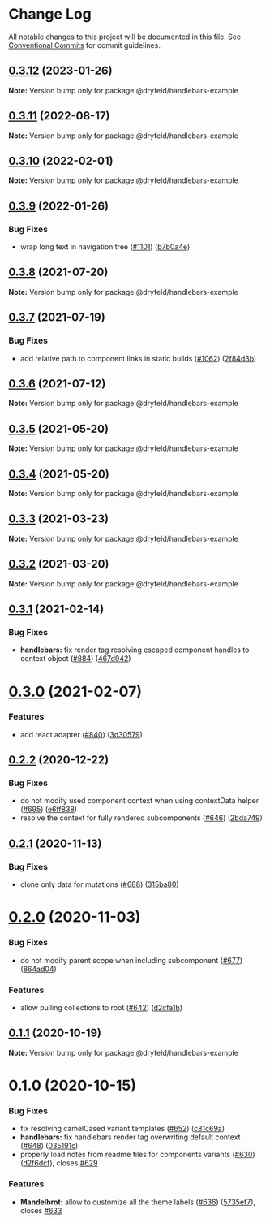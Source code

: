 # Change Log

All notable changes to this project will be documented in this file.
See [Conventional Commits](https://conventionalcommits.org) for commit guidelines.

## [0.3.12](https://github.com/frctl/fractal/compare/@dryfeld/handlebars-example@0.3.11...@dryfeld/handlebars-example@0.3.12) (2023-01-26)

**Note:** Version bump only for package @dryfeld/handlebars-example





## [0.3.11](https://github.com/frctl/fractal/compare/@dryfeld/handlebars-example@0.3.10...@dryfeld/handlebars-example@0.3.11) (2022-08-17)

**Note:** Version bump only for package @dryfeld/handlebars-example





## [0.3.10](https://github.com/frctl/fractal/compare/@dryfeld/handlebars-example@0.3.9...@dryfeld/handlebars-example@0.3.10) (2022-02-01)

**Note:** Version bump only for package @dryfeld/handlebars-example





## [0.3.9](https://github.com/frctl/fractal/compare/@dryfeld/handlebars-example@0.3.8...@dryfeld/handlebars-example@0.3.9) (2022-01-26)


### Bug Fixes

* wrap long text in navigation tree ([#1101](https://github.com/frctl/fractal/issues/1101)) ([b7b0a4e](https://github.com/frctl/fractal/commit/b7b0a4eff65a1bc601391cb483af38ea87109eb9))





## [0.3.8](https://github.com/frctl/fractal/compare/@dryfeld/handlebars-example@0.3.7...@dryfeld/handlebars-example@0.3.8) (2021-07-20)

**Note:** Version bump only for package @dryfeld/handlebars-example





## [0.3.7](https://github.com/frctl/fractal/compare/@dryfeld/handlebars-example@0.3.6...@dryfeld/handlebars-example@0.3.7) (2021-07-19)


### Bug Fixes

* add relative path to component links in static builds ([#1062](https://github.com/frctl/fractal/issues/1062)) ([2f84d3b](https://github.com/frctl/fractal/commit/2f84d3b84498c238d28c2ca1021daf89aff879be))





## [0.3.6](https://github.com/frctl/fractal/compare/@dryfeld/handlebars-example@0.3.5...@dryfeld/handlebars-example@0.3.6) (2021-07-12)

**Note:** Version bump only for package @dryfeld/handlebars-example





## [0.3.5](https://github.com/frctl/fractal/compare/@dryfeld/handlebars-example@0.3.4...@dryfeld/handlebars-example@0.3.5) (2021-05-20)

**Note:** Version bump only for package @dryfeld/handlebars-example





## [0.3.4](https://github.com/frctl/fractal/compare/@dryfeld/handlebars-example@0.3.3...@dryfeld/handlebars-example@0.3.4) (2021-05-20)

**Note:** Version bump only for package @dryfeld/handlebars-example





## [0.3.3](https://github.com/frctl/fractal/compare/@dryfeld/handlebars-example@0.3.2...@dryfeld/handlebars-example@0.3.3) (2021-03-23)

**Note:** Version bump only for package @dryfeld/handlebars-example





## [0.3.2](https://github.com/frctl/fractal/compare/@dryfeld/handlebars-example@0.3.1...@dryfeld/handlebars-example@0.3.2) (2021-03-20)

**Note:** Version bump only for package @dryfeld/handlebars-example





## [0.3.1](https://github.com/frctl/fractal/compare/@dryfeld/handlebars-example@0.3.0...@dryfeld/handlebars-example@0.3.1) (2021-02-14)


### Bug Fixes

* **handlebars:** fix render tag resolving escaped component handles to context object ([#884](https://github.com/frctl/fractal/issues/884)) ([467d942](https://github.com/frctl/fractal/commit/467d942f089d81b955e4ce514d3c69bd1ce9c177))





# [0.3.0](https://github.com/frctl/fractal/compare/@dryfeld/handlebars-example@0.2.2...@dryfeld/handlebars-example@0.3.0) (2021-02-07)


### Features

* add react adapter ([#840](https://github.com/frctl/fractal/issues/840)) ([3d30579](https://github.com/frctl/fractal/commit/3d30579c99c14872420d43d834f04bcb7f36fb94))





## [0.2.2](https://github.com/frctl/fractal/compare/@dryfeld/handlebars-example@0.2.1...@dryfeld/handlebars-example@0.2.2) (2020-12-22)


### Bug Fixes

* do not modify used component context when using contextData helper ([#695](https://github.com/frctl/fractal/issues/695)) ([e6ff838](https://github.com/frctl/fractal/commit/e6ff8383b4ebc2b93d70a8a176c30c49d3581139))
* resolve the context for fully rendered subcomponents ([#646](https://github.com/frctl/fractal/issues/646)) ([2bda749](https://github.com/frctl/fractal/commit/2bda749f003b29ee9f24021db639602aae1868df))





## [0.2.1](https://github.com/frctl/fractal/compare/@dryfeld/handlebars-example@0.2.0...@dryfeld/handlebars-example@0.2.1) (2020-11-13)


### Bug Fixes

* clone only data for mutations ([#688](https://github.com/frctl/fractal/issues/688)) ([315ba80](https://github.com/frctl/fractal/commit/315ba8010ed33a7e3314376c108b39f68c7d4435))





# [0.2.0](https://github.com/frctl/fractal/compare/@dryfeld/handlebars-example@0.1.1...@dryfeld/handlebars-example@0.2.0) (2020-11-03)


### Bug Fixes

* do not modify parent scope when including subcomponent ([#677](https://github.com/frctl/fractal/issues/677)) ([864ad04](https://github.com/frctl/fractal/commit/864ad04faf3dfa4d2397091d991d2edb6e20d52f))


### Features

* allow pulling collections to root ([#642](https://github.com/frctl/fractal/issues/642)) ([d2cfa1b](https://github.com/frctl/fractal/commit/d2cfa1b6a76ca2328967374c62f4e35ca10cb758))





## [0.1.1](https://github.com/frctl/fractal/compare/@dryfeld/handlebars-example@0.1.0...@dryfeld/handlebars-example@0.1.1) (2020-10-19)

**Note:** Version bump only for package @dryfeld/handlebars-example





# 0.1.0 (2020-10-15)


### Bug Fixes

* fix resolving camelCased variant templates ([#652](https://github.com/frctl/fractal/issues/652)) ([c81c69a](https://github.com/frctl/fractal/commit/c81c69ae5237f3027e70089a6918221513d7f106))
* **handlebars:** fix handlebars render tag overwriting default context ([#648](https://github.com/frctl/fractal/issues/648)) ([035191c](https://github.com/frctl/fractal/commit/035191c7b2cd97d928143b312f428b75b1629ff6))
* properly load notes from readme files for components variants ([#630](https://github.com/frctl/fractal/issues/630)) ([d2f6dcf](https://github.com/frctl/fractal/commit/d2f6dcffeefe25f3e9f0d272c0b0bdd9590779bf)), closes [#629](https://github.com/frctl/fractal/issues/629)


### Features

* **Mandelbrot:** allow to customize all the theme labels ([#636](https://github.com/frctl/fractal/issues/636)) ([5735ef7](https://github.com/frctl/fractal/commit/5735ef7a9745cbf2fe4e4ca7eb31837fb2a4494e)), closes [#633](https://github.com/frctl/fractal/issues/633)
